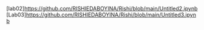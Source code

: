 [lab02]https://github.com/RISHIEDABOYINA/Rishi/blob/main/Untitled2.ipynb
[Lab03]https://github.com/RISHIEDABOYINA/Rishi/blob/main/Untitled3.ipynb
